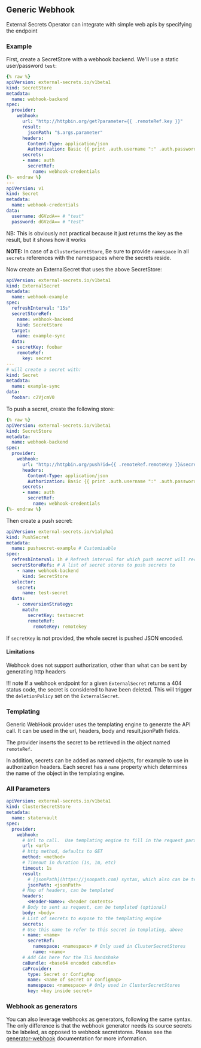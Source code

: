 ## Generic Webhook

External Secrets Operator can integrate with simple web apis by specifying the endpoint

### Example

First, create a SecretStore with a webhook backend.  We'll use a static user/password `test`:

```yaml
{% raw %}
apiVersion: external-secrets.io/v1beta1
kind: SecretStore
metadata:
  name: webhook-backend
spec:
  provider:
    webhook:
      url: "http://httpbin.org/get?parameter={{ .remoteRef.key }}"
      result:
        jsonPath: "$.args.parameter"
      headers:
        Content-Type: application/json
        Authorization: Basic {{ print .auth.username ":" .auth.password | b64enc }}
      secrets:
      - name: auth
        secretRef:
          name: webhook-credentials
{%- endraw %}
---
apiVersion: v1
kind: Secret
metadata:
  name: webhook-credentials
data:
  username: dGVzdA== # "test"
  password: dGVzdA== # "test"
```

NB: This is obviously not practical because it just returns the key as the result, but it shows how it works

**NOTE:** In case of a `ClusterSecretStore`, Be sure to provide `namespace` in all `secrets` references with the namespaces where the secrets reside.

Now create an ExternalSecret that uses the above SecretStore:

```yaml
apiVersion: external-secrets.io/v1beta1
kind: ExternalSecret
metadata:
  name: webhook-example
spec:
  refreshInterval: "15s"
  secretStoreRef:
    name: webhook-backend
    kind: SecretStore
  target:
    name: example-sync
  data:
  - secretKey: foobar
    remoteRef:
      key: secret
---
# will create a secret with:
kind: Secret
metadata:
  name: example-sync
data:
  foobar: c2VjcmV0
```

To push a secret, create the following store:

```yaml
{% raw %}
apiVersion: external-secrets.io/v1beta1
kind: SecretStore
metadata:
  name: webhook-backend
spec:
  provider:
    webhook:
      url: "http://httpbin.org/push?id={{ .remoteRef.remoteKey }}&secret={{ .remoteRef.secretKey }}"
      headers:
        Content-Type: application/json
        Authorization: Basic {{ print .auth.username ":" .auth.password | b64enc }}
      secrets:
      - name: auth
        secretRef:
          name: webhook-credentials
{%- endraw %}
```

Then create a push secret:

```yaml
apiVersion: external-secrets.io/v1alpha1
kind: PushSecret
metadata:
  name: pushsecret-example # Customisable
spec:
  refreshInterval: 1h # Refresh interval for which push secret will reconcile
  secretStoreRefs: # A list of secret stores to push secrets to
    - name: webhook-backend
      kind: SecretStore
  selector:
    secret:
      name: test-secret
  data:
    - conversionStrategy: 
      match:
        secretKey: testsecret
        remoteRef:
          remoteKey: remotekey
```

If `secretKey` is not provided, the whole secret is pushed JSON encoded.

#### Limitations

Webhook does not support authorization, other than what can be sent by generating http headers

!!! note
      If a webhook endpoint for a given `ExternalSecret` returns a 404 status code, the secret is considered to have been deleted.  This will trigger the `deletionPolicy` set on the `ExternalSecret`.

### Templating

Generic WebHook provider uses the templating engine to generate the API call.  It can be used in the url, headers, body and result.jsonPath fields.

The provider inserts the secret to be retrieved in the object named `remoteRef`.

In addition, secrets can be added as named objects, for example to use in authorization headers.
Each secret has a `name` property which determines the name of the object in the templating engine.

### All Parameters

```yaml
apiVersion: external-secrets.io/v1beta1
kind: ClusterSecretStore
metadata:
  name: statervault
spec:
  provider:
    webhook:
      # Url to call.  Use templating engine to fill in the request parameters
      url: <url>
      # http method, defaults to GET
      method: <method>
      # Timeout in duration (1s, 1m, etc)
      timeout: 1s
      result:
        # [jsonPath](https://jsonpath.com) syntax, which also can be templated
        jsonPath: <jsonPath>
      # Map of headers, can be templated
      headers:
        <Header-Name>: <header contents>
      # Body to sent as request, can be templated (optional)
      body: <body>
      # List of secrets to expose to the templating engine
      secrets:
      # Use this name to refer to this secret in templating, above
      - name: <name>
        secretRef:
          namespace: <namespace> # Only used in ClusterSecretStores
          name: <name>
      # Add CAs here for the TLS handshake
      caBundle: <base64 encoded cabundle>
      caProvider:
        type: Secret or ConfigMap
        name: <name of secret or configmap>
        namespace: <namespace> # Only used in ClusterSecretStores
        key: <key inside secret>
```

### Webhook as generators
You can also leverage webhooks as generators, following the same syntax. The only difference is that the webhook generator needs its source secrets to be labeled, as opposed to webhook secretstores. Please see the [generator-webhook](../api/generator/webhook.md) documentation for more information.
